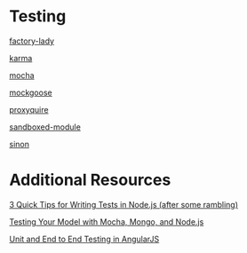 Testing
====

[factory-lady](testing/factory-lady.md)

[karma](testing/karma.md)

[mocha](testing/mocha.md)

[mockgoose](testing/mockgoose.md)

[proxyquire](testing/proxyquire.md)

[sandboxed-module](testing/sandboxed-module.md)

[sinon](testing/sinon.md)

Additional Resources
====

[3 Quick Tips for Writing Tests in Node.js (after some rambling)](http://niallohiggins.com/2012/03/28/3-quick-tips-for-writing-tests-in-nodejs/)

[Testing Your Model with Mocha, Mongo, and Node.js](http://www.wekeroad.com/2012/02/25/testing-your-model-with-mocha-mongo-and-nodejs/)

[Unit and End to End Testing in AngularJS](http://www.sitepoint.com/unit-and-e2e-testing-in-angularjs/)





